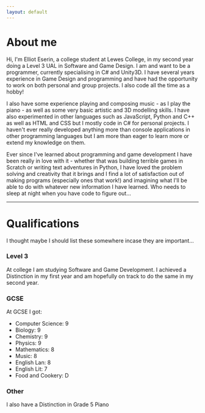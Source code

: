 ```yaml
---
layout: default
---
```


# About me

Hi, I'm Elliot Eserin, a college student at Lewes College, in my second year doing a Level 3 UAL in Software and Game Design.
I am and want to be a programmer, currently specialising in C# and Unity3D. I have several years experience in Game Design and programming and have had the opportunity to work on both personal and group projects. I also code all the time as a hobby!

I also have some experience playing and composing music - as I play the piano - as well as some very basic artistic and 3D modelling skills.
I have also experimented in other languages such as JavaScript, Python and C++ as well as HTML and CSS but I mostly code in C# for personal projects. I haven't ever really developed anything more than console applications in other programming languages but I am more than eager to learn more or extend my knowledge on them.

Ever since I've learned about programming and game development I have been really in love with it - whether that was building terrible games in Scratch or writing text adventures in Python, I have loved the problem solving and creativity that it brings and I find a lot of satisfaction out of making programs (especially ones that work!) and imagining what I'll be able to do with whatever new information I have learned.
Who needs to sleep at night when you have code to figure out...

<hr>

# Qualifications
I thought maybe I should list these somewhere incase they are important...
### Level 3
At college I am studying Software and Game Development. I achieved a Distinction in my first year and am hopefully on track to do the same in my second year.

### GCSE
At GCSE I got:
<ul>
  <li>
    Computer Science: 9
  </li> 
  <li>
    Biology: 9
  </li> 
  <li>
    Chemistry: 9
  </li>
  <li>
    Physics: 9
  </li>
  <li>
    Mathematics: 8
  </li>
  <li>
    Music: 8
  </li>
  <li>
    English Lan: 8
  </li>
  <li>
    English Lit: 7
  </li>
  <li>
    Food and Cookery: D
  </li>
</ul>

### Other
I also have a Distinction in Grade 5 Piano



